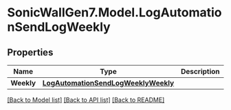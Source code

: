 # SonicWallGen7.Model.LogAutomationSendLogWeekly

## Properties

Name | Type | Description | Notes
------------ | ------------- | ------------- | -------------
**Weekly** | [**LogAutomationSendLogWeeklyWeekly**](LogAutomationSendLogWeeklyWeekly.md) |  | [optional] 

[[Back to Model list]](../README.md#documentation-for-models) [[Back to API list]](../README.md#documentation-for-api-endpoints) [[Back to README]](../README.md)

